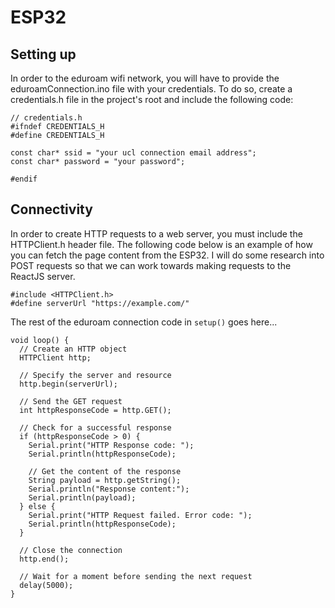 # ESP32

## Setting up

In order to the eduroam wifi network, you will have to provide the eduroamConnection.ino file with your credentials.
To do so, create a credentials.h file in the project's root and include the following code:

```
// credentials.h
#ifndef CREDENTIALS_H
#define CREDENTIALS_H

const char* ssid = "your ucl connection email address";
const char* password = "your password";

#endif
```

## Connectivity

In order to create HTTP requests to a web server, you must include the HTTPClient.h header file.
The following code below is an example of how you can fetch the page content from the ESP32. I will do some research into POST requests so that we can work towards making requests to the ReactJS server.

```
#include <HTTPClient.h>
#define serverUrl "https://example.com/"
```

The rest of the eduroam connection code in `setup()` goes here...

```
void loop() {
  // Create an HTTP object
  HTTPClient http;

  // Specify the server and resource
  http.begin(serverUrl);

  // Send the GET request
  int httpResponseCode = http.GET();

  // Check for a successful response
  if (httpResponseCode > 0) {
    Serial.print("HTTP Response code: ");
    Serial.println(httpResponseCode);

    // Get the content of the response
    String payload = http.getString();
    Serial.println("Response content:");
    Serial.println(payload);
  } else {
    Serial.print("HTTP Request failed. Error code: ");
    Serial.println(httpResponseCode);
  }

  // Close the connection
  http.end();

  // Wait for a moment before sending the next request
  delay(5000);
}
```
